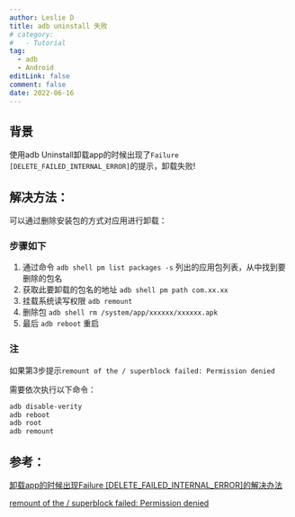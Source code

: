 ```yaml
---
author: Leslie D
title: adb uninstall 失败
# category:
#   - Tutorial
tag:
  - adb
  - Android
editLink: false
comment: false
date: 2022-06-16
---
```


## 背景

使用adb Uninstall卸载app的时候出现了`Failure [DELETE_FAILED_INTERNAL_ERROR]`的提示，卸载失败!

## 解决方法：

可以通过删除安装包的方式对应用进行卸载：

### 步骤如下

1. 通过命令 `adb shell pm list packages -s` 列出的应用包列表，从中找到要删除的包名
2. 获取此要卸载的包名的地址 `adb shell pm path com.xx.xx`
3. 挂载系统读写权限 `adb remount`
4. 删除包 `adb shell rm /system/app/xxxxxx/xxxxxx.apk`
5. 最后 `adb reboot` 重启

### 注

如果第3步提示`remount of the / superblock failed: Permission denied`

需要依次执行以下命令：
```bash
adb disable-verity
adb reboot
adb root
adb remount
```

## 参考：

[卸载app的时候出现Failure [DELETE_FAILED_INTERNAL_ERROR]的解决办法](https://blog.csdn.net/weixin_42433094/article/details/107790283)

[remount of the / superblock failed: Permission denied](https://blog.csdn.net/qq_44963514/article/details/89466998)